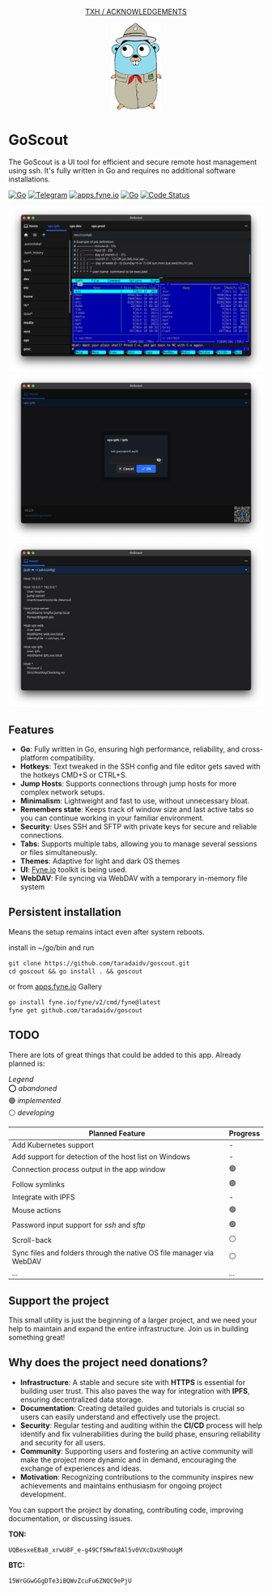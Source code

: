 
<div align="center">

[TXH / ACKNOWLEDGEMENTS](./CREDITS.md)
</div><p align="center"><img src="docs/images/GoScout.png" alt="GoScout" width="20%"></p>

# GoScout

The GoScout is a UI tool for efficient and secure remote host management using ssh. It's fully written in Go and requires no additional software installations.


[![Go](https://img.shields.io/badge/Go-1.23-blue)](https://golang.org)
[![Telegram](https://img.shields.io/badge/Telegram-Message-blue)](https://t.me/taradaidv)
[![apps.fyne.io](https://img.shields.io/badge/apps.fyne.io-Visit-blue)](https://apps.fyne.io)
[![Go](https://img.shields.io/badge/Go-100%25-brightgreen)](https://golang.org)
[![Code Status](https://img.shields.io/badge/Code%20Status-active-brightgreen.svg)](https://github.com/taradaidv/goscout/tree/main)


![GoScout](docs/images/screenshot.png)
![Password input](docs/images/screenshot_1.png)
![Config editor](docs/images/screenshot_2.png)

## Features
- **Go**: Fully written in Go, ensuring high performance, reliability, and cross-platform compatibility.
- **Hotkeys**: Text tweaked in the SSH config and file editor gets saved with the hotkeys CMD+S or CTRL+S.
- **Jump Hosts**: Supports connections through jump hosts for more complex network setups.
- **Minimalism**: Lightweight and fast to use, without unnecessary bloat.
- **Remembers state**: Keeps track of window size and last active tabs so you can continue working in your familiar environment.
- **Security**: Uses SSH and SFTP with private keys for secure and reliable connections.
- **Tabs**: Supports multiple tabs, allowing you to manage several sessions or files simultaneously.
- **Themes**: Adaptive for light and dark OS themes
- **UI**: [Fyne.io](https://fyne.io) toolkit is being used.
- **WebDAV**: File syncing via WebDAV with a temporary in-memory file system

## Persistent installation 
Means the setup remains intact even after system reboots.

install in ~/go/bin and run
```
git clone https://github.com/taradaidv/goscout.git
cd goscout && go install . && goscout
```

or from [apps.fyne.io](https://apps.fyne.io/apps/com.github.taradaidv.goscout.html) Gallery
```
go install fyne.io/fyne/v2/cmd/fyne@latest
fyne get github.com/taradaidv/goscout
```
## TODO
There are lots of great things that could be added to this app.
Already planned is:

*Legend*  
⭕️ *abandoned*  
🟢 *implemented*  
⚪️ *developing* 

|**Planned Feature**| **Progress**|
|-|-|
|Add Kubernetes support|-|
|Add support for detection of the host list on Windows|-|
|Connection process output in the app window|🟢|
|Follow symlinks|🟢|
|Integrate with IPFS|-|
|Mouse actions|🟢|
|Password input support for *ssh* and *sftp*|🟢|
|Scroll-back|⚪️|
|Sync files and folders through the native OS file manager via WebDAV|⚪️|
|...|...|


## Support the project
This small utility is just the beginning of a larger project, and we need your help to maintain and expand the entire infrastructure. Join us in building something great!

## Why does the project need donations?
- **Infrastructure**: A stable and secure site with **HTTPS** is essential for building user trust. This also paves the way for integration with **IPFS**, ensuring decentralized data storage.
- **Documentation**: Creating detailed guides and tutorials is crucial so users can easily understand and effectively use the project.
- **Security**: Regular testing and auditing within the **CI/CD** process will help identify and fix vulnerabilities during the build phase, ensuring reliability and security for all users.
- **Community**: Supporting users and fostering an active community will make the project more dynamic and in demand, encouraging the exchange of experiences and ideas.
- **Motivation**: Recognizing contributions to the community inspires new achievements and maintains enthusiasm for ongoing project development.

You can support the project by donating, contributing code, improving documentation, or discussing issues.

**TON:**
```
UQBesxeEBa8_xrwU8F_e-g49Cf5Hwf8Al5v0VXcDxU9hoUgM
```

**BTC:**
```
15WrGGwGGgDTe3iBQWvZcuFu6ZNQC9ePjU
```